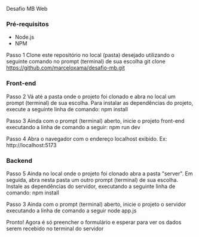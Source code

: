 Desafio MB Web

### Pré-requisitos
- Node.js
- NPM

Passo 1
Clone este repositório no local (pasta) desejado utilizando o seguinte comando no prompt (terminal) de sua escolha
git clone https://github.com/marceloxama/desafio-mb.git

### Front-end

Passo 2
Vá até a pasta onde o projeto foi clonado e abra no local um prompt (terminal) de sua escolha. Para instalar as dependências do projeto, execute a seguinte linha de comando:
npm install

Passo 3
Ainda com o prompt (terminal) aberto, inicie o projeto front-end executando a linha de comando a seguir:
npm run dev

Passo 4
Abra o navegador com o endereço localhost exibido. Ex: http://localhost:5173

### Backend

Passo 5
Ainda no local onde o projeto foi clonado abra a pasta "server". Em seguida, abra nesta pasta um outro prompt (terminal) de sua escolha. Instale as dependências do servidor, executando a seguinte linha de comando:
npm install

Passo 3
Ainda com o prompt (terminal) aberto, inicie o projeto o servidor executando a linha de comando a seguir
node app.js

Pronto! Agora é só preencher o formulário e esperar para ver os dados serem recebido no terminal do servidor 
